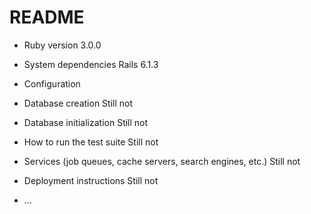 # README

* Ruby version
    3.0.0
* System dependencies
    Rails 6.1.3
* Configuration

* Database creation
    Still not
* Database initialization
    Still not
* How to run the test suite
    Still not
* Services (job queues, cache servers, search engines, etc.)
    Still not
* Deployment instructions
    Still not
* ...
